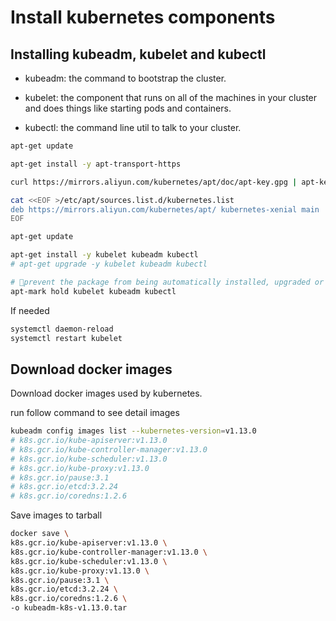 # Install kubernetes components

## Installing kubeadm, kubelet and kubectl

* kubeadm: the command to bootstrap the cluster.

* kubelet: the component that runs on all of the machines in your cluster and does things like starting pods and containers.

* kubectl: the command line util to talk to your cluster.

```bash
apt-get update

apt-get install -y apt-transport-https

curl https://mirrors.aliyun.com/kubernetes/apt/doc/apt-key.gpg | apt-key add -

cat <<EOF >/etc/apt/sources.list.d/kubernetes.list
deb https://mirrors.aliyun.com/kubernetes/apt/ kubernetes-xenial main
EOF

apt-get update

apt-get install -y kubelet kubeadm kubectl
# apt-get upgrade -y kubelet kubeadm kubectl

# prevent the package from being automatically installed, upgraded or removed.
apt-mark hold kubelet kubeadm kubectl
```

If needed

```bash
systemctl daemon-reload
systemctl restart kubelet
```

## Download docker images

Download docker images used by kubernetes.

run follow command to see detail images

```bash
kubeadm config images list --kubernetes-version=v1.13.0
# k8s.gcr.io/kube-apiserver:v1.13.0
# k8s.gcr.io/kube-controller-manager:v1.13.0
# k8s.gcr.io/kube-scheduler:v1.13.0
# k8s.gcr.io/kube-proxy:v1.13.0
# k8s.gcr.io/pause:3.1
# k8s.gcr.io/etcd:3.2.24
# k8s.gcr.io/coredns:1.2.6
```

Save images to tarball

```bash
docker save \
k8s.gcr.io/kube-apiserver:v1.13.0 \
k8s.gcr.io/kube-controller-manager:v1.13.0 \
k8s.gcr.io/kube-scheduler:v1.13.0 \
k8s.gcr.io/kube-proxy:v1.13.0 \
k8s.gcr.io/pause:3.1 \
k8s.gcr.io/etcd:3.2.24 \
k8s.gcr.io/coredns:1.2.6 \
-o kubeadm-k8s-v1.13.0.tar
```